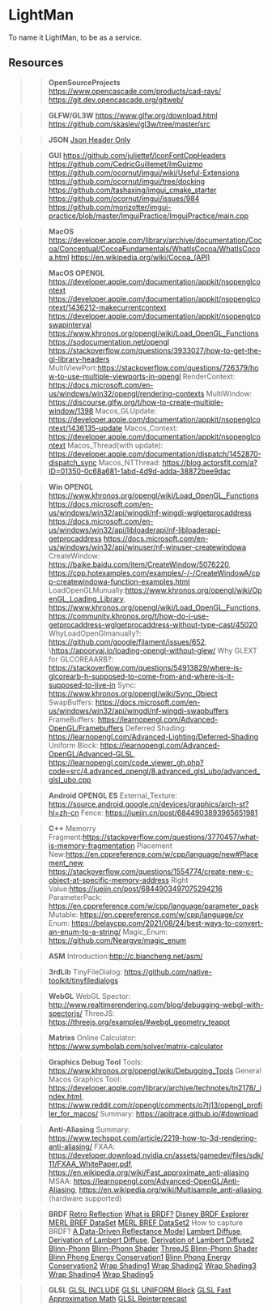 # LightMan

To name it LightMan, to be as a service.

## Resources

>>**OpenSourceProjects**
https://www.opencascade.com/products/cad-rays/
https://git.dev.opencascade.org/gitweb/

>>**GLFW/GL3W**
https://www.glfw.org/download.html
https://github.com/skaslev/gl3w/tree/master/src

>>**JSON**
[Json Header Only](https://github.com/nlohmann/json)

>>**GUI**
https://github.com/juliettef/IconFontCppHeaders
https://github.com/CedricGuillemet/ImGuizmo
https://github.com/ocornut/imgui/wiki/Useful-Extensions
https://github.com/ocornut/imgui/tree/docking
https://github.com/tashaxing/imgui_cmake_starter
https://github.com/ocornut/imgui/issues/984
https://github.com/morizotter/imgui-practice/blob/master/ImguiPractice/ImguiPractice/main.cpp

>>**MacOS**
https://developer.apple.com/library/archive/documentation/Cocoa/Conceptual/CocoaFundamentals/WhatIsCocoa/WhatIsCocoa.html
https://en.wikipedia.org/wiki/Cocoa_(API)

>>**MacOS OPENGL**
https://developer.apple.com/documentation/appkit/nsopenglcontext
https://developer.apple.com/documentation/appkit/nsopenglcontext/1436212-makecurrentcontext
https://developer.apple.com/documentation/appkit/nsopenglcpswapinterval
https://www.khronos.org/opengl/wiki/Load_OpenGL_Functions
https://sodocumentation.net/opengl
https://stackoverflow.com/questions/3933027/how-to-get-the-gl-library-headers
MultiViewPort:https://stackoverflow.com/questions/726379/how-to-use-multiple-viewports-in-opengl
RenderContext: https://docs.microsoft.com/en-us/windows/win32/opengl/rendering-contexts
MultiWindow: https://discourse.glfw.org/t/how-to-create-multiple-window/1398
Macos_GLUpdate: https://developer.apple.com/documentation/appkit/nsopenglcontext/1436135-update
Macos_Context: https://developer.apple.com/documentation/appkit/nsopenglcontext
Macos_Thread(with update): https://developer.apple.com/documentation/dispatch/1452870-dispatch_sync
Macos_NTThread: https://blog.actorsfit.com/a?ID=01350-0c68a681-1abd-4d9d-adda-38872bee9dac


>>**Win OPENGL**
https://www.khronos.org/opengl/wiki/Load_OpenGL_Functions
https://docs.microsoft.com/en-us/windows/win32/api/wingdi/nf-wingdi-wglgetprocaddress
https://docs.microsoft.com/en-us/windows/win32/api/libloaderapi/nf-libloaderapi-getprocaddress
https://docs.microsoft.com/en-us/windows/win32/api/winuser/nf-winuser-createwindowa
CreateWindow: https://baike.baidu.com/item/CreateWindow/5076220, https://cpp.hotexamples.com/examples/-/-/CreateWindowA/cpp-createwindowa-function-examples.html
LoadOpenGLMunually:https://www.khronos.org/opengl/wiki/OpenGL_Loading_Library, https://www.khronos.org/opengl/wiki/Load_OpenGL_Functions, https://community.khronos.org/t/how-do-i-use-getprocaddress-wglgetprocaddress-without-type-cast/45020
WhyLoadOpenGlmanually?: https://github.com/google/filament/issues/652, \https://apoorvaj.io/loading-opengl-without-glew/
Why GLEXT for GLCOREAARB?: https://stackoverflow.com/questions/54913829/where-is-glcorearb-h-supposed-to-come-from-and-where-is-it-supposed-to-live-in
Sync: https://www.khronos.org/opengl/wiki/Sync_Object
SwapBuffers: https://docs.microsoft.com/en-us/windows/win32/api/wingdi/nf-wingdi-swapbuffers
FrameBuffers: https://learnopengl.com/Advanced-OpenGL/Framebuffers
Deferred Shading: https://learnopengl.com/Advanced-Lighting/Deferred-Shading
Uniform Block: https://learnopengl.com/Advanced-OpenGL/Advanced-GLSL, https://learnopengl.com/code_viewer_gh.php?code=src/4.advanced_opengl/8.advanced_glsl_ubo/advanced_glsl_ubo.cpp

>>**Android OPENGL ES**
External_Texture: https://source.android.google.cn/devices/graphics/arch-st?hl=zh-cn
Fence: https://juejin.cn/post/6844903893965651981

>>**C++**
Memorry Fragment:https://stackoverflow.com/questions/3770457/what-is-memory-fragmentation
Placement New:https://en.cppreference.com/w/cpp/language/new#Placement_new, https://stackoverflow.com/questions/1554774/create-new-c-object-at-specific-memory-address
Right Value:https://juejin.cn/post/6844903497075294216
ParameterPack: https://en.cppreference.com/w/cpp/language/parameter_pack
Mutable: https://en.cppreference.com/w/cpp/language/cv
Enum: https://belaycpp.com/2021/08/24/best-ways-to-convert-an-enum-to-a-string/
Magic_Enum: https://github.com/Neargye/magic_enum

>>**ASM**
Introduction:http://c.biancheng.net/asm/

>>**3rdLib**
TinyFileDialog: https://github.com/native-toolkit/tinyfiledialogs

>>**WebGL**
WebGL Spector: http://www.realtimerendering.com/blog/debugging-webgl-with-spectorjs/
ThreeJS: https://threejs.org/examples/#webgl_geometry_teapot

>>**Matrixs**
Online Calculator: https://www.symbolab.com/solver/matrix-calculator

>>**Graphics Debug Tool**
Tools: https://www.khronos.org/opengl/wiki/Debugging_Tools
General Macos Graphics Tool: https://developer.apple.com/library/archive/technotes/tn2178/_index.html,
https://www.reddit.com/r/opengl/comments/o7tj13/opengl_profiler_for_macos/
Summary: https://apitrace.github.io/#download

>>**Anti-Aliasing**
Summary: https://www.techspot.com/article/2219-how-to-3d-rendering-anti-aliasing/
FXAA: https://developer.download.nvidia.cn/assets/gamedev/files/sdk/11/FXAA_WhitePaper.pdf, https://en.wikipedia.org/wiki/Fast_approximate_anti-aliasing
MSAA: https://learnopengl.com/Advanced-OpenGL/Anti-Aliasing, https://en.wikipedia.org/wiki/Multisample_anti-aliasing, (hardware supported)

>>**BRDF**
[Retro Reflection](https://www.roadvista.com/retroreflection/)
[What is BRDF?](http://wiki.nuaj.net/index.php?title=BRDF)
[Disney BRDF Explorer](https://github.com/wdas/brdf)
[MERL BREF DataSet](https://cdfg.csail.mit.edu/wojciech/brdfdatabase)
[MERL BREF DataSet2](https://www.merl.com/brdf/)
How to capture BRDF? [A Data-Driven Reflectance Model](http://www.csbio.unc.edu/mcmillan/pubs/sig03_matusik.pdf)
[Lambert  Diffuse](https://en.wikipedia.org/wiki/Lambertian_reflectance), [Derivation of Lambert Diffuse](https://www.scratchapixel.com/lessons/3d-basic-rendering/introduction-to-shading/diffuse-lambertian-shading), [Derivation of Lambert Diffuse2](https://sakibsaikia.github.io/graphics/2019/09/10/Deriving-Lambertian-BRDF-From-First-Principles.html)
[Blinn-Phonn](https://en.wikipedia.org/wiki/Blinn%E2%80%93Phong_reflection_model)
[Blinn-Phonn Shader](https://learnopengl.com/code_viewer.php?code=advanced-lighting/blinn_phong&type=fragment)
[ThreeJS Blinn-Phonn Shader](https://threejs.org/examples/#webgl_geometry_teapot)
[Blinn Phong Energy Conservation1](https://www.rorydriscoll.com/2009/01/25/energy-conservation-in-games/)
[Blinn Phong Energy Conservation2](http://www.farbrausch.de/~fg/stuff/phong.pdf)
[Wrap Shading1](https://blog.csdn.net/pianpiansq/article/details/74453602)
[Wrap Shading2](https://www.cnblogs.com/cpxnet/p/6075353.html)
[Wrap Shading3](https://developer.nvidia.com/gpugems/gpugems/part-iii-materials/chapter-16-real-time-approximations-subsurface-scattering)
[Wrap Shading4](https://blog.selfshadow.com/2011/12/31/righting-wrap-part-1/)
[Wrap Shading5](https://www.iro.umontreal.ca/~derek/files/jgt_wrap.pdf)

>>**GLSL**
[GLSL INCLUDE](https://github.com/knightcrawler25/GLSL-PathTracer/blob/master/src/core/ShaderIncludes.h)
[GLSL UNIFORM Block](https://learnopengl.com/Advanced-OpenGL/Advanced-GLSL)
[GLSL Fast Approximation Math](https://github.com/michaldrobot/ShaderFastLibs/blob/master/ShaderFastMathLib.h)
[GLSL Reinterprecast](https://www.khronos.org/registry/OpenGL-Refpages/gl4/html/floatBitsToInt.xhtml)